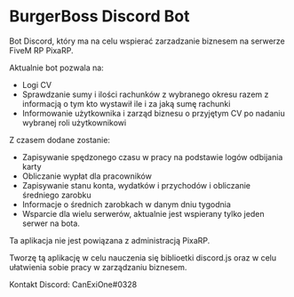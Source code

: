 # BurgerBoss Discord Bot

Bot Discord, który ma na celu wspierać zarzadzanie biznesem na serwerze FiveM RP PixaRP.

Aktualnie bot pozwala na:
- Logi CV
- Sprawdzanie sumy i ilości rachunków z wybranego okresu razem z informacją o tym kto wystawił ile i za jaką sumę rachunki
- Informowanie użytkownika i zarząd biznesu o przyjętym CV po nadaniu wybranej roli użytkownikowi


Z czasem dodane zostanie:
- Zapisywanie spędzonego czasu w pracy na podstawie logów odbijania karty
- Obliczanie wypłat dla pracowników
- Zapisywanie stanu konta, wydatków i przychodów i obliczanie średniego zarobku
- Informacje o średnich zarobkach w danym dniu tygodnia
- Wsparcie dla wielu serwerów, aktualnie jest wspierany tylko jeden serwer na bota.

Ta aplikacja nie jest powiązana z administracją PixaRP.

Tworzę tą aplikację w celu nauczenia się biblioetki discord.js oraz w celu ułatwienia sobie pracy w zarządzaniu biznesem.

Kontakt Discord: CanExiOne#0328